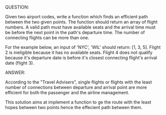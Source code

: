 QUESTION:

Given two airport codes, write a function which finds an efficient path between the two given points. The function should return an array of flight numbers.
A valid path must have available seats and the arrival time must be before the next point in the path's departure time. The number of connecting flights can be more than one.

For the example below, an input of 'NYC', 'WIL' should return: [1, 3, 5]. Flight 2 is ineligible because it has no available seats. 
Flight 4 does not qualify because it's departure date is before it's closest connecting flight's arrival date (flight 3).



ANSWER:

According to the "Travel Advisers", single flights or flights with the least number of connections between departure and arrival point are more efficient for both the passenger and the airline management.

This solution aims at implement a function to ge the route with the least hopes between two points hence the effecient path between them.
